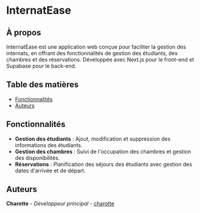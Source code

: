 # InternatEase

## À propos

InternatEase est une application web conçue pour faciliter la gestion des internats, en offrant des fonctionnalités de gestion des étudiants, des chambres et des réservations. Développée avec Next.js pour le front-end et Supabase pour le back-end.

## Table des matières
- [Fonctionnalités](#fonctionnalités)
- [Auteurs](#auteurs)

## Fonctionnalités
- **Gestion des étudiants** : Ajout, modification et suppression des informations des étudiants.
- **Gestion des chambres** : Suivi de l'occupation des chambres et gestion des disponibilités.
- **Réservations** : Planification des séjours des étudiants avec gestion des dates d'arrivée et de départ.

## Auteurs
**Charotte** - _Développeur principal_ - [charotte](https://github.com/thomaschrtt)

 
